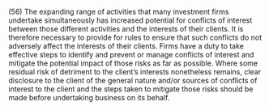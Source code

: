 (56) The expanding range of activities that many investment firms undertake simultaneously has increased potential for conflicts of interest between those different activities and the interests of their clients. It is therefore necessary to provide for rules to ensure that such conflicts do not adversely affect the interests of their clients. Firms have a duty to take effective steps to identify and prevent or manage conflicts of interest and mitigate the potential impact of those risks as far as possible. Where some residual risk of detriment to the client’s interests nonetheless remains, clear disclosure to the client of the general nature and/or sources of conflicts of interest to the client and the steps taken to mitigate those risks should be made before undertaking business on its behalf.